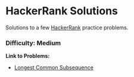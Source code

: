 # HackerRank Solutions
Solutions to a few [HackerRank](https://www.hackerrank.com) practice problems.

### Difficulty: Medium
**Link to Problems:**
- [Longest Common Subsequence](https://www.hackerrank.com/challenges/dynamic-programming-classics-the-longest-common-subsequence/problem) 
